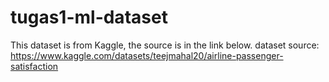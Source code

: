 # tugas1-ml-dataset

This dataset is from Kaggle, the source is in the link below.
dataset source: https://www.kaggle.com/datasets/teejmahal20/airline-passenger-satisfaction
